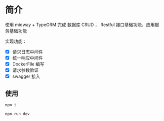 # 简介

使用 midway + TypeORM 完成 数据库 CRUD ， Restful 接口基础功能，应用服务基础功能

实现功能：

- [x] 请求日志中间件
- [x] 统一响应中间件
- [x] DockerFile 编写
- [x] 请求参数验证
- [x] swagger 接入

## 使用

```bash
npm i

npm run dev
```